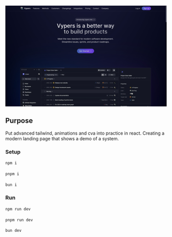 ![capture landing](./public/capture.jpeg)

## Purpose

Put advanced tailwind, animations and cva into practice in react. Creating a modern landing page that shows a demo of a system.

### Setup

```bash
npm i

pnpm i

bun i
```

### Run

```bash
npm run dev

pnpm run dev

bun dev
```
